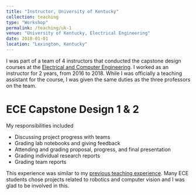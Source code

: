 ```yaml
---
title: "Instructor, University of Kentucky"
collection: teaching
type: "Workshop"
permalink: /teaching/uk-1
venue: "University of Kentucky, Electrical Engineering"
date: 2018-01-01
location: "Lexington, Kentucky"
---
```


I was part of a team of 4 instructors that conducted the capstone design courses at the [Electrical and Computer Engineering](https://www.engr.uky.edu/research-faculty/departments/electrical-computer-engineering). I worked as an instructor for 2 years, from 2016 to 2018. While I was officially a teaching assistant for the course, I was given the same duties as the three professors on the team.

ECE Capstone Design 1 & 2
======
My responsibilities included
* Discussing project progress with teams
* Grading lab notebooks and giving feedback
* Attending and grading proposal, progress, and final presentation
* Grading individual research reports
* Grading team reports

This experience was similar to my [previous teaching experience](http://urafique.com/teaching/2010-teaching-1). Many ECE students chose projects related to robotics and computer vision and I was glad to be involved in this.

